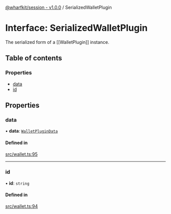 [@wharfkit/session - v1.0.0](/docs/testREADME.md) / SerializedWalletPlugin

# Interface: SerializedWalletPlugin

The serialized form of a [[WalletPlugin]] instance.

## Table of contents

### Properties

- [data](/docs/testinterfaces/SerializedWalletPlugin.md#data)
- [id](/docs/testinterfaces/SerializedWalletPlugin.md#id)

## Properties

### data

• **data**: [`WalletPluginData`](/docs/testREADME.md#walletplugindata)

#### Defined in

[src/wallet.ts:95](https://github.com/wharfkit/session/blob/3f0b05c/src/wallet.ts#L95)

___

### id

• **id**: `string`

#### Defined in

[src/wallet.ts:94](https://github.com/wharfkit/session/blob/3f0b05c/src/wallet.ts#L94)
